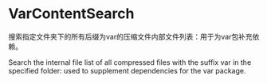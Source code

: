 # VarContentSearch
搜索指定文件夹下的所有后缀为var的压缩文件内部文件列表：用于为var包补充依赖。

Search the internal file list of all compressed files with the suffix var in the specified folder: used to supplement dependencies for the var package.
